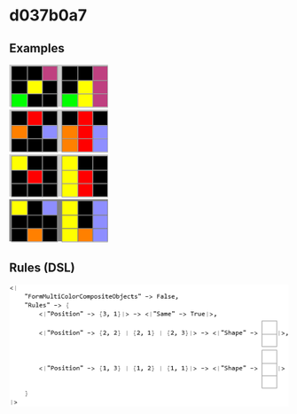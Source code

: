 # d037b0a7

## Examples

![ARC examples for d037b0a7](examples.png?raw=true)

## Rules (DSL)

![DSL rules for d037b0a7](rules.png?raw=true)

